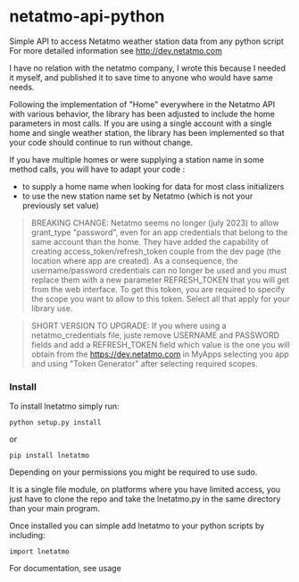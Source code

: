 netatmo-api-python
==================

Simple API to access Netatmo weather station data from any python script
For more detailed information see http://dev.netatmo.com

I have no relation with the netatmo company, I wrote this because I needed it myself,
and published it to save time to anyone who would have same needs.

Following the implementation of "Home" everywhere in the Netatmo API with various behavior, the library has been adjusted to include the home parameters in most calls.
If you are using a single account with a single home and single weather station, the library has been implemented so that your code should continue to run without change.

If you have multiple homes or were supplying a station name in some method calls, you will have to adapt your code :
 - to supply a home name when looking for data for most class initializers
 - to use the new station name set by Netatmo (which is not your previously set value)
  
>BREAKING CHANGE: Netatmo seems no longer (july 2023) to allow grant_type "password", even for an app credentials that belong to the same account than the home. They have added the capability of creating access_token/refresh_token couple from the dev page (the location where app are created). As a consequence, the username/password credentials can no longer be used and you must replace them with a new parameter REFRESH_TOKEN that you will get from the web interface. To get this token, you are required to specify the scope you want to allow to this token. Select all that apply for your library use.

>SHORT VERSION TO UPGRADE: If you where using a netatmo_credentials file, juste remove USERNAME and PASSWORD fields and add a REFRESH_TOKEN field which value is the one you will obtain from the https://dev.netatmo.com in MyApps selecting you app and using "Token Generator" after selecting required scopes.

### Install ###

To install lnetatmo simply run:

    python setup.py install

  or

    pip install lnetatmo

Depending on your permissions you might be required to use sudo.

It is a single file module, on platforms where you have limited access, you just have to clone the repo and take the lnetatmo.py in the same directory than your main program.

Once installed you can simple add lnetatmo to your python scripts by including:

    import lnetatmo

For documentation, see usage
